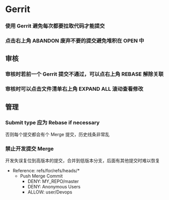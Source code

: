 # Gerrit

### 使用 Gerrit 避免每次都要拉取代码才能提交

### 点击右上角 ABANDON 废弃不要的提交避免堆积在 OPEN 中



## 审核

### 审核时若前一个 Gerrit 提交不通过，可以点右上角 REBASE 解除关联

### 审核时可以点击文件清单右上角 EXPAND ALL 滚动查看修改



## 管理

### Submit type 应为 Rebase if necessary

否则每个提交都会有个 Merge 提交，历史线条非常乱


### 禁止开发提交 Merge

开发失误复位到高版本的提交，合并到低版本分支，后面有其他提交时难以恢复

- Reference: refs/for/refs/heads/*
  - Push Merge Commit
    - DENY: MY_REPO/master
    - DENY: Anonymous Users
    - ALLOW: user/Devops


